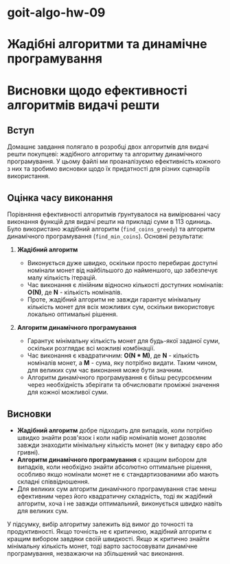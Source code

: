 # goit-algo-hw-09
# Жадібні алгоритми та динамічне програмування



# Висновки щодо ефективності алгоритмів видачі решти

## Вступ
Домашнє завдання полягало в розробці двох алгоритмів для видачі решти покупцеві: жадібного алгоритму та алгоритму динамічного програмування. У цьому файлі ми проаналізуємо ефективність кожного з них та зробимо висновки щодо їх придатності для різних сценаріїв використання.

## Оцінка часу виконання
Порівняння ефективності алгоритмів ґрунтувалося на вимірюванні часу виконання функцій для видачі решти на прикладі суми в 113 одиниць. Було використано жадібний алгоритм (`find_coins_greedy`) та алгоритм динамічного програмування (`find_min_coins`). Основні результати:

1. **Жадібний алгоритм**
   - Виконується дуже швидко, оскільки просто перебирає доступні номінали монет від найбільшого до найменшого, що забезпечує малу кількість ітерацій.
   - Час виконання є лінійним відносно кількості доступних номіналів: **O(N)**, де **N** - кількість номіналів.
   - Проте, жадібний алгоритм не завжди гарантує мінімальну кількість монет для всіх можливих сум, оскільки використовує локально оптимальні рішення.

2. **Алгоритм динамічного програмування**
   - Гарантує мінімальну кількість монет для будь-якої заданої суми, оскільки розглядає всі можливі комбінації.
   - Час виконання є квадратичним: **O(N * M)**, де **N** - кількість номіналів монет, а **M** - сума, яку потрібно видати. Таким чином, для великих сум час виконання може бути значним.
   - Алгоритм динамічного програмування є більш ресурсоємним через необхідність зберігати та обчислювати проміжні значення для кожної можливої суми.

## Висновки
- **Жадібний алгоритм** добре підходить для випадків, коли потрібно швидко знайти розв'язок і коли набір номіналів монет дозволяє завжди знаходити мінімальну кількість монет (як у випадку євро або гривні).
- **Алгоритм динамічного програмування** є кращим вибором для випадків, коли необхідно знайти абсолютно оптимальне рішення, особливо якщо номінали монет не є стандартизованими або мають складні співвідношення.
- Для великих сум алгоритм динамічного програмування стає менш ефективним через його квадратичну складність, тоді як жадібний алгоритм, хоча і не завжди оптимальний, виконується швидко навіть для великих сум.

У підсумку, вибір алгоритму залежить від вимог до точності та продуктивності. Якщо точність не є критичною, жадібний алгоритм є кращим вибором завдяки своїй швидкості. Якщо ж критично знайти мінімальну кількість монет, тоді варто застосовувати динамічне програмування, незважаючи на збільшений час виконання.

